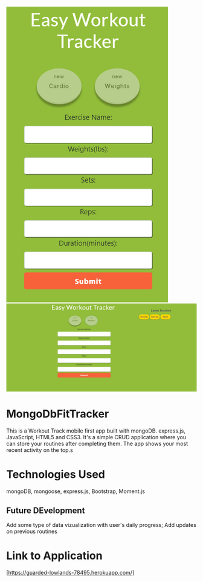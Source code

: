 
![small](/public/images/small.png) <br>
![large](/public/images/large.png) <br>

# MongoDbFitTracker
This is a Workout Track mobile first app built with mongoDB. express.js, JavaScript, HTML5 and CSS3. 
It's a simple CRUD application where you can store your routines after completing them. The app shows your most recent activity on the top.s

# Technologies Used 
mongoDB, mongoose, express.js, Bootstrap, Moment.js


## Future DEvelopment
Add some type of data vizualization with user's daily progress;
Add updates on previous routines


# Link to Application

[https://guarded-lowlands-78495.herokuapp.com/]